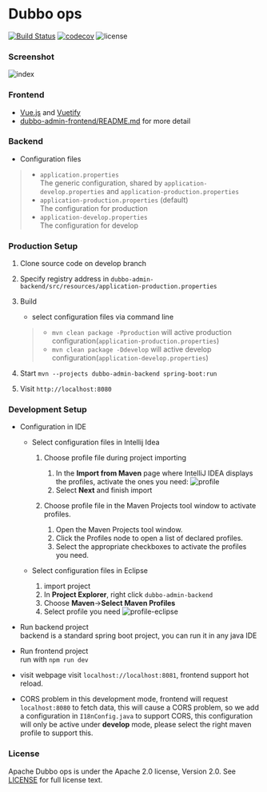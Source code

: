 # Dubbo ops

[![Build Status](https://travis-ci.org/apache/incubator-dubbo-ops.svg?branch=master)](https://travis-ci.org/apache/incubator-dubbo-ops)
[![codecov](https://codecov.io/gh/apache/incubator-dubbo-ops/branch/master/graph/badge.svg)](https://codecov.io/gh/apache/incubator-dubbo-ops)
![license](https://img.shields.io/github/license/apache/incubator-dubbo-ops.svg)

### Screenshot

![index](https://raw.githubusercontent.com/apache/incubator-dubbo-ops/develop/doc/images/index.png)

### Frontend

- [Vue.js](https://vuejs.org) and [Vuetify](https://vuetifyjs.com)
- [dubbo-admin-frontend/README.md](dubbo-admin-frontend/README.md) for more detail

### Backend

* Configuration files  

> - `application.properties`  
>   The generic configuration, shared by `application-develop.properties` and `application-production.properties`
> - `application-production.properties` (default)  
>   The configuration for production
> - `application-develop.properties`  
>   The configuration for develop
> 


### Production Setup

1. Clone source code on develop branch
2. Specify registry address in `dubbo-admin-backend/src/resources/application-production.properties`
3. Build   

    * select configuration files via command line  
    
    > - `mvn clean package -Pproduction` will active production configuration(`application-production.properties`)
    > - `mvn clean package -Ddevelop` will active develop configuration(`application-develop.properties`)
4. Start `mvn --projects dubbo-admin-backend spring-boot:run`
5. Visit `http://localhost:8080`


### Development Setup
* Configuration in IDE  

   * Select configuration files in Intellij Idea 

      1. Choose profile file during project importing   
         1. In the **Import from Maven** page where IntelliJ IDEA displays the profiles, activate the ones you need: 
      ![profile](https://raw.githubusercontent.com/apache/incubator-dubbo-ops/develop/doc/images/profile-idea.jpg)
         2.  Select **Next** and finish import
    
      2.  Choose profile file in the Maven Projects tool window to activate profiles.  
          1. Open the Maven Projects tool window.  
          2. Click the Profiles node to open a list of declared profiles.  
          3. Select the appropriate checkboxes to activate the profiles you need.
            
    * Select configuration files in Eclipse
        1. import project
        2. In **Project Explorer**, right click `dubbo-admin-backend`
        3. Choose **Maven**->**Select Maven Profiles**
        4. Select profile you need
        ![profile-eclipse](https://raw.githubusercontent.com/apache/incubator-dubbo-ops/develop/doc/images/profile-eclipse.jpg)
* Run backend project  
   backend is a standard spring boot project, you can run it in any java IDE
* Run frontend project  
  run with `npm run dev`
* visit webpage
  visit `localhost://localhost:8081`, frontend support hot reload.             
   
 * CORS problem
    in this development mode, frontend will request `localhost:8080` to fetch data, this will cause a CORS problem, so we add a configuration in `I18nConfig.java` to support CORS, this configuration will only be active under **develop** mode, please select the right maven profile to support this.


### License

Apache Dubbo ops is under the Apache 2.0 license, Version 2.0.
See [LICENSE](https://github.com/apache/incubator-dubbo-ops/blob/develop/LICENSE) for full license text.
